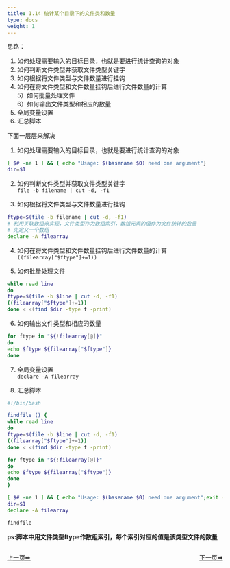 ```yaml
---
title: 1.14 统计某个目录下的文件类和数量                       
type: docs
weight: 1
---
```


思路：   
1) 如何处理需要输入的目标目录，也就是要进行统计查询的对象   
2) 如何判断文件类型并获取文件类型关键字      
3) 如何根据将文件类型与文件数量进行挂钩   
4) 如何在将文件类型和文件数量挂钩后进行文件数量的计算   
5）如何批量处理文件   
6）如何输出文件类型和相应的数量   
7) 全局变量设置   
8) 汇总脚本   

下面一层层来解决   
1) 如何处理需要输入的目标目录，也就是要进行统计查询的对象    
```bash
[ $# -ne 1 ] && { echo "Usage: $(basename $0) need one argument"}   
dir=$1
```    

2) 如何判断文件类型并获取文件类型关键字     
`file -b filename | cut -d, -f1`   

3) 如何根据将文件类型与文件数量进行挂钩     
```bash
ftype=$(file -b filename | cut -d, -f1)   
# 利用关联数组来实现，文件类型作为数组索引，数组元素的值作为文件统计的数量   
# 先定义一个数组   
declare -A filearray  
```   

4) 如何在将文件类型和文件数量挂钩后进行文件数量的计算
`((filearray["$ftype"]+=1))`   

5) 如何批量处理文件   
```bash
while read line
do
ftype=$(file -b $line | cut -d, -f1)   
((filearray["$ftype"]+=1))
done < <(find $dir -type f -print)
```   

6) 如何输出文件类型和相应的数量    
```bash
for ftype in "${!filearray[@]}"
do
echo $ftype ${filearray["$ftype"]}
done
```   

7) 全局变量设置   
`declare -A filearray`   


8) 汇总脚本    
```bash
#!/bin/bash

findfile () {
while read line
do
ftype=$(file -b $line | cut -d, -f1)   
((filearray["$ftype"]+=1))
done < <(find $dir -type f -print)

for ftype in "${!filearray[@]}"
do
echo $ftype ${filearray["$ftype"]}
done
}

[ $# -ne 1 ] && { echo "Usage: $(basename $0) need one argument";exit -1; }   
dir=$1
declare -A filearray

findfile
```  
**ps:脚本中用文件类型ftype作数组索引，每个索引对应的值是该类型文件的数量**

<div style="display: flex;justify-content: space-between;align-items: center;">
<p><a href="https://books.linuxwt.com/linuxwtsbc/ChapterOne/shell8">上一页➡️</a></p>
<p><a href="https://books.linuxwt.com/linuxwtsbc/ChapterOne/shell10">下一页➡️</a></p>
</div>